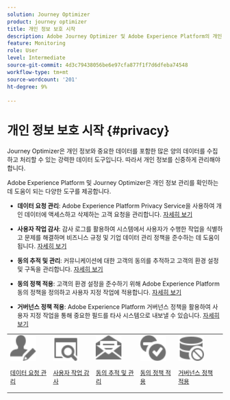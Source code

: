 ```yaml
---
solution: Journey Optimizer
product: journey optimizer
title: 개인 정보 보호 시작
description: Adobe Journey Optimizer 및 Adobe Experience Platform의 개인 정보에 대해 자세히 알아보십시오.
feature: Monitoring
role: User
level: Intermediate
source-git-commit: 4d3c79438056be6e97cfa877f1f7d6dfeba74548
workflow-type: tm+mt
source-wordcount: '201'
ht-degree: 9%

---
```



# 개인 정보 보호 시작 {#privacy}

Journey Optimizer은 개인 정보와 중요한 데이터를 포함한 많은 양의 데이터를 수집하고 처리할 수 있는 강력한 데이터 도구입니다. 따라서 개인 정보를 신중하게 관리해야 합니다.

Adobe Experience Platform 및 Journey Optimizer은 개인 정보 관리를 확인하는 데 도움이 되는 다양한 도구를 제공합니다.

* **데이터 요청 관리**: Adobe Experience Platform Privacy Service을 사용하여 개인 데이터에 액세스하고 삭제하는 고객 요청을 관리합니다. [자세히 보기](requests.md)

* **사용자 작업 감사**: 감사 로그를 활용하여 시스템에서 사용자가 수행한 작업을 식별하고 문제를 해결하며 비즈니스 규정 및 기업 데이터 관리 정책을 준수하는 데 도움이 됩니다. [자세히 보기](audit-logs.md)

* **동의 추적 및 관리**: 커뮤니케이션에 대한 고객의 동의를 추적하고 고객의 환경 설정 및 구독을 관리합니다. [자세히 보기](opt-out.md)

* **동의 정책 적용**: 고객의 환경 설정을 준수하기 위해 Adobe Experience Platform 동의 정책을 정의하고 사용자 지정 작업에 적용합니다. [자세히 보기](../action/consent.md)

* **거버넌스 정책 적용**: Adobe Experience Platform 거버넌스 정책을 활용하여 사용자 지정 작업을 통해 중요한 필드를 타사 시스템으로 내보낼 수 있습니다. [자세히 보기](../action/action-privacy.md)

<table>
<tr>
<td><img src="../assets/do-not-localize/icon-privacy-request.svg" width="60px"><p><a href="requests.md">데이터 요청 관리</a></p></td>
<td><img src="../assets/do-not-localize/icon-privacy-audit.svg" width="60px"><p><a href="audit-logs.md">사용자 작업 감사</a></p></td>
<td><img src="../assets/do-not-localize/icon-privacy-optout.svg" width="60px"><p><a href="opt-out.md">동의 추적 및 관리</a></p></td>
<td><img src="../assets/do-not-localize/icon-privacy-consent.svg" width="60px"><p><a href="../action/consent.md">동의 정책 적용</a></p></td>
<td><img src="../assets/do-not-localize/icon-privacy-governance.svg" width="60px"><p><a href="../action/action-privacy.md">거버넌스 정책 적용</a></p></td>
</tr>
</table>
